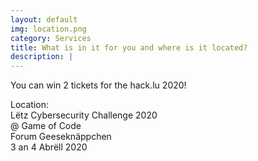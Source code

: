 ```yaml
---
layout: default
img: location.png
category: Services
title: What is in it for you and where is it located? 
description: |
---
```


You can win 2 tickets for the hack.lu 2020!

Location:<br>
Lëtz Cybersecurity Challenge 2020<br>
@ Game of Code<br>
Forum Geeseknäppchen<br>
3 an 4 Abrëll 2020
